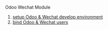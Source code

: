 Odoo Wechat Module

1. [setup Odoo & Wechat develop environment](https://github.com/jachinlin/odoo-wechat/tree/a)
2. [bind Odoo & Wechat users](https://github.com/jachinlin/odoo-wechat/tree/b1)
